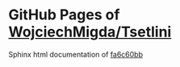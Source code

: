 GitHub Pages of [WojciechMigda/Tsetlini](https://github.com/WojciechMigda/Tsetlini.git)
===
Sphinx html documentation of [fa6c60bb](https://github.com/WojciechMigda/Tsetlini/tree/fa6c60bb7607352b3a07d663a92f377d6be64b23)
